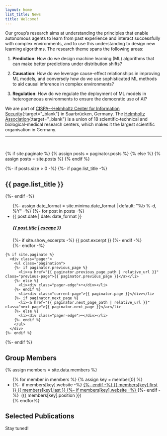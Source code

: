 ```yaml
---
layout: home
list_title: News
title: Welcome!
---
```


Our group’s research aims at understanding the principles that enable autonomous agents to learn from past experience and interact successfully with complex environments, and to use this understanding to design new learning algorithms. The research theme spans the following areas:

1. **Prediction**: How do we design machine learning (ML) algorithms that can make better predictions under distribution shifts? 

2. **Causation**: How do we leverage cause-effect relationships in improving ML models, and conversely how do we use sophisticated ML methods to aid causal inference in complex environments? 

3. **Regulation**: How do we regulate the deployment of ML models in heterogeneous environments to ensure the democratic use of AI? 

We are part of [CISPA--Helmholtz Center for Information Security](https://cispa.de/en){:target="_blank"} in Saarbrücken, Germany. The [Helmholtz Association](https://www.helmholtz.de/en/){:target="_blank"} is a union of 18 scientific-technical and biological-medical research centers, which makes it the largest scientific organisation in Germany.

---
<br>

  {% if site.paginate %}
    {% assign posts = paginator.posts %}
  {% else %}
    {% assign posts = site.posts %}
  {% endif %}

  {%- if posts.size > 0 -%}
    {%- if page.list_title -%}
      <h2 class="post-list-heading">{{ page.list_title }}</h2>
    {%- endif -%}
    <ul class="post-list">
      {%- assign date_format = site.minima.date_format | default: "%b %-d, %Y" -%}
      {%- for post in posts -%}
      <li>
        <span class="post-meta">{{ post.date | date: date_format }}</span>
        <h5>
          <a class="post-link" href="{{ post.url | relative_url }}">
            {{ post.title | escape }}
          </a>
        </h5>
        {%- if site.show_excerpts -%}
          {{ post.excerpt }}
        {%- endif -%}
      </li>
      {%- endfor -%}
    </ul>

    {% if site.paginate %}
      <div class="pager">
        <ul class="pagination">
        {%- if paginator.previous_page %}
          <li><a href="{{ paginator.previous_page_path | relative_url }}" class="previous-page">{{ paginator.previous_page }}</a></li>
        {%- else %}
          <li><div class="pager-edge">•</div></li>
        {%- endif %}
          <li><div class="current-page">{{ paginator.page }}</div></li>
        {%- if paginator.next_page %}
          <li><a href="{{ paginator.next_page_path | relative_url }}" class="next-page">{{ paginator.next_page }}</a></li>
        {%- else %}
          <li><div class="pager-edge">•</div></li>
        {%- endif %}
        </ul>
      </div>
    {%- endif %}
  {%- endif %}


<h2>Group Members</h2>

  {% assign members = site.data.members %}
  <ul>
    {% for member in members %}
      {% assign key = member[0] %}
      <li>
	{%- if members[key].website -%}
	  <a href="{{ members[key].website }}" target="_blank">
	{%- endif -%}
	{{ members[key].first }} {{ members[key].last }}  
      	{%- if members[key].website -%}
	  </a>
        {%- endif -%}
        &nbsp;({{ members[key].position }})
      </li>
    {% endfor%}
  </ul>

<h2>Selected Publications</h2>

Stay tuned!

